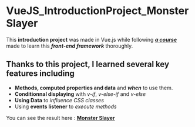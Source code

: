 # VueJS_IntroductionProject_MonsterSlayer

This **introduction project** was made in Vue.js while following ***[a course](https://www.udemy.com/course/vuejs-2-the-complete-guide)*** made to learn this ***front-end framework*** thoroughly.

## Thanks to this project, I learned several key features including

- **Methods, computed properties and data** and ***when*** to use them.
- **Conditionnal displaying** with *v-if*, *v-else-if* and *v-else*
- **Using Data** to *influence CSS classes*
- Using **events listener** to *execute methods*

You can see the result here : **[Monster Slayer](https://jps09.github.io/VueJS_IntroductionProject_MonsterSlayer)**
